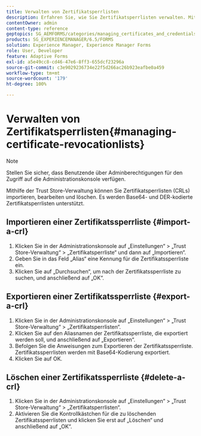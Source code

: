 ```yaml
---
title: Verwalten von Zertifikatsperrlisten
description: Erfahren Sie, wie Sie Zertifikatsperrlisten verwalten. Mit der Trust Store-Verwaltung können Sie Zertifikatsperrlisten importieren, bearbeiten und löschen.
contentOwner: admin
content-type: reference
geptopics: SG_AEMFORMS/categories/managing_certificates_and_credentials
products: SG_EXPERIENCEMANAGER/6.5/FORMS
solution: Experience Manager, Experience Manager Forms
role: User, Developer
feature: Adaptive Forms
exl-id: a5e49cc8-cd46-47e6-8ff3-655dcf23296a
source-git-commit: c3e9029236734e22f5d266ac26b923eafbe0a459
workflow-type: tm+mt
source-wordcount: '179'
ht-degree: 100%

---
```


# Verwalten von Zertifikatsperrlisten{#managing-certificate-revocationlists}

>[!NOTE]
> 
> Stellen Sie sicher, dass Benutzende über Adminberechtigungen für den Zugriff auf die Administrationskonsole verfügen.

Mithilfe der Trust Store-Verwaltung können Sie Zertifikatsperrlisten (CRLs) importieren, bearbeiten und löschen. Es werden Base64- und DER-kodierte Zertifikatsperrlisten unterstützt.

## Importieren einer Zertifikatssperrliste {#import-a-crl}

1. Klicken Sie in der Administrationskonsole auf „Einstellungen“ > „Trust Store-Verwaltung“ > „Zertifikatsperrliste“ und dann auf „Importieren“.
1. Geben Sie in das Feld „Alias“ eine Kennung für die Zertifikatssperrliste ein.
1. Klicken Sie auf „Durchsuchen“, um nach der Zertifikatssperrliste zu suchen, und anschließend auf „OK“.

## Exportieren einer Zertifikatssperrliste {#export-a-crl}

1. Klicken Sie in der Administrationskonsole auf „Einstellungen“ > „Trust Store-Verwaltung“ > „Zertifikatsperrlisten“.
1. Klicken Sie auf den Aliasnamen der Zertifikatssperrliste, die exportiert werden soll, und anschließend auf „Exportieren“.
1. Befolgen Sie die Anweisungen zum Exportieren der Zertifikatssperrliste. Zertifikatssperrlisten werden mit Base64-Kodierung exportiert.
1. Klicken Sie auf OK.

## Löschen einer Zertifikatssperrliste {#delete-a-crl}

1. Klicken Sie in der Administrationskonsole auf „Einstellungen“ > „Trust Store-Verwaltung“ > „Zertifikatsperrlisten“.
1. Aktivieren Sie die Kontrollkästchen für die zu löschenden Zertifikatssperrlisten und klicken Sie erst auf „Löschen“ und anschließend auf „OK“.
